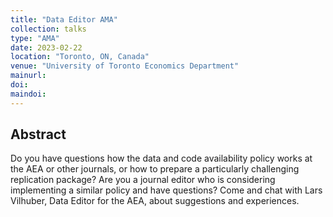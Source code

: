 ```yaml
---
title: "Data Editor AMA"
collection: talks
type: "AMA"
date: 2023-02-22
location: "Toronto, ON, Canada"
venue: "University of Toronto Economics Department"
mainurl: 
doi: 
maindoi: 
---
```


## Abstract

Do you have questions how the data and code availability policy works at the AEA or other journals, or how to prepare a particularly challenging replication package? Are you a journal editor who is considering implementing a similar policy and have questions? Come and chat with  Lars Vilhuber, Data Editor for the AEA,  about suggestions and experiences. 
